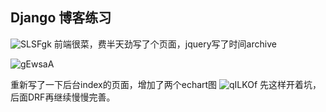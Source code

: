 ## Django 博客练习
![SLSFgk](https://pic-1300286858.cos.ap-nanjing.myqcloud.com/uPic/2022-04/SLSFgk.png)
前端很菜，费半天劲写了个页面，jquery写了时间archive

![gEwsaA](https://pic-1300286858.cos.ap-nanjing.myqcloud.com/uPic/2022-04/gEwsaA.png)

重新写了一下后台index的页面，增加了两个echart图
![qILKOf](https://pic-1300286858.cos.ap-nanjing.myqcloud.com/uPic/2022-04/qILKOf.png)
先这样开着坑，后面DRF再继续慢慢完善。